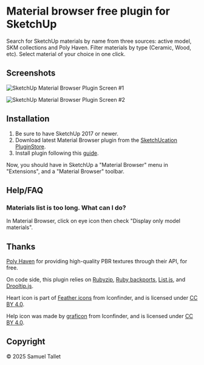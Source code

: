 # Material browser free plugin for SketchUp

Search for SketchUp materials by name from three sources: active model, SKM collections and Poly Haven. Filter materials by type (Ceramic, Wood, etc). Select material of your choice in one click.

Screenshots
-----------

![SketchUp Material Browser Plugin Screen #1](https://github.com/SamuelTallet/SketchUp-Material-Browser-Plugin/raw/main/docs/screenshots/sketchup-material-browser-plugin-screenshot-one.jpg)

![SketchUp Material Browser Plugin Screen #2](https://github.com/SamuelTallet/SketchUp-Material-Browser-Plugin/raw/main/docs/screenshots/sketchup-material-browser-plugin-screenshot-two.jpg)

Installation
------------

1. Be sure to have SketchUp 2017 or newer.
2. Download latest Material Browser plugin from the [SketchUcation PluginStore](https://sketchucation.com/plugin/2365-material_browser).
3. Install plugin following this [guide](https://www.youtube.com/watch?v=tyM5f81eRno).

Now, you should have in SketchUp a "Material Browser" menu in "Extensions", and a "Material Browser" toolbar.

Help/FAQ
--------

### Materials list is too long. What can I do?

In Material Browser, click on eye icon then check "Display only model materials".

Thanks
------

[Poly Haven](https://polyhaven.com) for providing high-quality PBR textures through their API, for free.

On code side, this plugin relies on [Rubyzip](https://github.com/rubyzip/rubyzip), [Ruby backports](https://github.com/marcandre/backports), [List.js](https://github.com/javve/list.js), and [Drooltip.js](https://github.com/prevwong/drooltip.js).

Heart icon is part of [Feather icons](https://www.iconfinder.com/iconsets/feather-5) from Iconfinder, and is licensed under [CC BY 4.0](https://creativecommons.org/licenses/by/4.0/).

Help icon was made by [graficon](https://www.iconfinder.com/graficon) from Iconfinder, and is licensed under [CC BY 4.0](https://creativecommons.org/licenses/by/4.0/).


Copyright
---------

© 2025 Samuel Tallet
